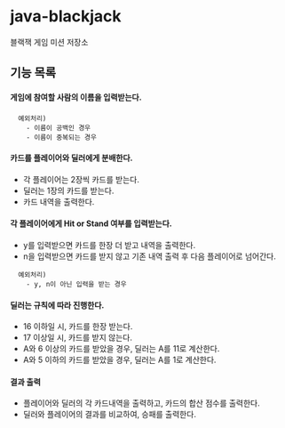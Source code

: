 # java-blackjack
블랙잭 게임 미션 저장소

## 기능 목록

#### 게임에 참여할 사람의 이름을 입력받는다.
```
  예외처리)
    - 이름이 공백인 경우
    - 이름이 중복되는 경우
```

#### 카드를 플레이어와 딜러에게 분배한다. 

 - 각 플레이어는 2장씩 카드를 받는다.
 - 딜러는 1장의 카드를 받는다.
 - 카드 내역을 출력한다.

#### 각 플레이어에게 Hit or Stand 여부를 입력받는다.

 - y를 입력받으면 카드를 한장 더 받고 내역을 출력한다.
 - n을 입력받으면 카드를 받지 않고 기존 내역 출력 후 다음 플레이어로 넘어간다.

```
  예외처리)
    - y, n이 아닌 입력을 받는 경우
```

#### 딜러는 규칙에 따라 진행한다.

 - 16 이하일 시, 카드를 한장 받는다.
 - 17 이상일 시, 카드를 받지 않는다.
 - A와 6 이상의 카드를 받았을 경우, 딜러는 A를 11로 계산한다.
 - A와 5 이하의 카드를 받았을 경우, 딜러는 A를 1로 계산한다.

#### 결과 출력
 
 - 플레이어와 딜러의 각 카드내역을 출력하고, 카드의 합산 점수를 출력한다.
 - 딜러와 플레이어의 결과를 비교하여, 승패를 출력한다.
